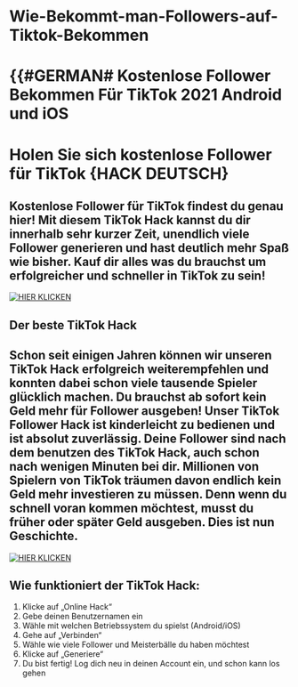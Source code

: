 # Wie-Bekommt-man-Followers-auf-Tiktok-Bekommen
# {{#GERMAN# Kostenlose Follower Bekommen Für TikTok 2021 Android und iOS

# Holen Sie sich kostenlose Follower für TikTok {HACK DEUTSCH}

## Kostenlose Follower für TikTok findest du genau hier! Mit diesem TikTok Hack kannst du dir innerhalb sehr kurzer Zeit, unendlich viele Follower generieren und hast deutlich mehr Spaß wie bisher. Kauf dir alles was du brauchst um erfolgreicher und schneller in TikTok zu sein!

[![HIER KLICKEN](https://i.imgur.com/6q5VfSA.jpg)](https://getbetternet.online/games/cd48bcc?tiktokdeutschgit)


## Der beste TikTok Hack

## Schon seit einigen Jahren können wir unseren TikTok Hack erfolgreich weiterempfehlen und konnten dabei schon viele tausende Spieler glücklich machen. Du brauchst ab sofort kein Geld mehr für Follower ausgeben! Unser TikTok Follower Hack ist kinderleicht zu bedienen und ist absolut zuverlässig. Deine Follower sind nach dem benutzen des TikTok Hack, auch schon nach wenigen Minuten bei dir. Millionen von Spielern von TikTok träumen davon endlich kein Geld mehr investieren zu müssen. Denn wenn du schnell voran kommen möchtest, musst du früher oder später Geld ausgeben. Dies ist nun Geschichte.

[![HIER KLICKEN](https://i.imgur.com/6q5VfSA.jpg)](https://getbetternet.online/games/cd48bcc?tiktokdeutschgit)


## Wie funktioniert der TikTok Hack:

1. Klicke auf „Online Hack“
2. Gebe deinen Benutzernamen ein
3. Wähle mit welchen Betriebssystem du spielst (Android/iOS)
4. Gehe auf „Verbinden“
5. Wähle wie viele Follower und Meisterbälle du haben möchtest
6. Klicke auf „Generiere“
7. Du bist fertig! Log dich neu in deinen Account ein, und schon kann los gehen



